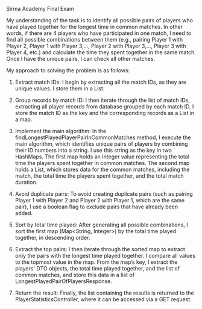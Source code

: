 Sirma Academy Final Exam

My understanding of the task is to identify all possible pairs of players who have played together for the longest time
in common matches. In other words, if there are 4 players who have participated in one match, I need to find all 
possible combinations between them (e.g., pairing Player 1 with Player 2, Player 1 with Player 3,..., Player 2 with
Player 3,..., Player 3 with Player 4, etc.) and calculate the time they spent together in the same match. Once I have 
the unique pairs, I can check all other matches.

My approach to solving the problem is as follows:

1. Extract match IDs: I begin by extracting all the match IDs, as they are unique values. I store them in a List<Long>.

2. Group records by match ID: I then iterate through the list of match IDs, extracting all player records from database
grouped by each match ID. I store the match ID as the key and the corresponding records as a List<Records> in a map.

3. Implement the main algorithm: In the findLongestPlayedPlayerPairInCommonMatches method, I execute the main algorithm,
which identifies unique pairs of players by combining their ID numbers into a string. I use this string as the key in
two HashMaps. The first map holds an Integer value representing the total time the players spent together in common
matches. The second map holds a List<CommonPlayedMatchDto>, which stores data for the common matches, including the 
match, the total time the players spent together, and the total match duration.

4. Avoid duplicate pairs: To avoid creating duplicate pairs (such as pairing Player 1 with Player 2 and Player 2 with 
Player 1, which are the same pair), I use a boolean flag to exclude pairs that have already been added.

5. Sort by total time played: After generating all possible combinations, I sort the first map (Map<String, Integer>)
by the total time played together, in descending order.

6. Extract the top pairs: I then iterate through the sorted map to extract only the pairs with the longest time played
together. I compare all values to the topmost value in the map. From the map’s key, I extract the players' DTO objects,
the total time played together, and the list of common matches, and store this data in a list of 
LongestPlayedPairOfPlayersResponse.

7. Return the result: Finally, the list containing the results is returned to the PlayerStatisticsController, where it
can be accessed via a GET request.